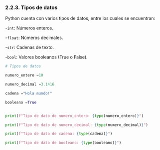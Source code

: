 ### 2.2.3. Tipos de datos

Python cuenta con varios tipos de datos, entre los cuales se encuentran:

-`int`: Números enteros.

-`float`: Números decimales.

-`str`: Cadenas de texto.

-`bool`: Valores booleanos (True o False).

```python
# Tipos de datos

numero_entero =10

numero_decimal =3.1416

cadena ="Hola mundo!"

booleano =True


print(f"Tipo de dato de numero_entero: {type(numero_entero)}")

print(f"Tipo de dato de numero_decimal: {type(numero_decimal)}")

print(f"Tipo de dato de cadena: {type(cadena)}")

print(f"Tipo de dato de booleano: {type(booleano)}")

```
